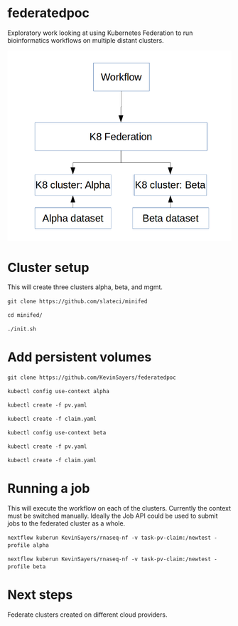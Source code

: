 # federatedpoc
Exploratory work looking at using Kubernetes Federation to run bioinformatics workflows on multiple distant clusters. 

![alt text](k8poc.png "k8")

# Cluster setup
This will create three clusters alpha, beta, and mgmt.

`git clone https://github.com/slateci/minifed`

`cd minifed/`

`./init.sh`

# Add persistent volumes
`git clone https://github.com/KevinSayers/federatedpoc`

`kubectl config use-context alpha`

`kubectl create -f pv.yaml`

`kubectl create -f claim.yaml`

`kubectl config use-context beta`

`kubectl create -f pv.yaml`

`kubectl create -f claim.yaml`

# Running a job 
This will execute the workflow on each of the clusters. Currently the context must be switched manually. Ideally the Job API could be used to submit jobs to the federated cluster as a whole.

`nextflow kuberun KevinSayers/rnaseq-nf -v task-pv-claim:/newtest -profile alpha`

`nextflow kuberun KevinSayers/rnaseq-nf -v task-pv-claim:/newtest -profile beta`

# Next steps
Federate clusters created on different cloud providers. 

